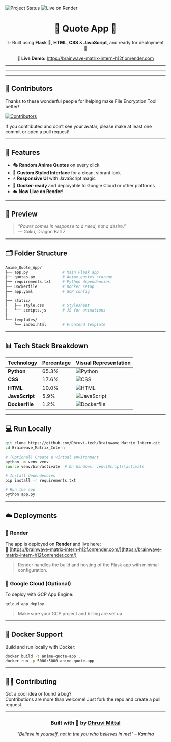 
![Project Status](https://img.shields.io/badge/Status-Completed-blueviolet)
![Live on Render](https://img.shields.io/badge/Deployed%20on-Render-3c7dd9?logo=render&logoColor=white)

<h1 align="center">
  🌸 Quote App 🌸
</h1>

<p align="center">
  ✨ Built using <b>Flask</b> 🐍, <b>HTML</b>, <b>CSS</b> & <b>JavaScript</b>, and ready for deployment 🚀
</p>

<p align="center">
  🔗 <strong>Live Demo:</strong> <a href="https://brainwave-matrix-intern-h12f.onrender.com/">https://brainwave-matrix-intern-h12f.onrender.com</a>
</p>

---
---

---

## 🌟 Contributors

Thanks to these wonderful people for helping make File Encryption Tool better!

<a href="https://github.com/Dhruvi-tech/File-Encryption-Tool/graphs/contributors">
  <img src="https://contrib.rocks/image?repo=Dhruvi-tech/File-Encryption-Tool" alt="Contributors"/>
</a>

If you contributed and don’t see your avatar, please make at least one commit or open a pull request!

---

## 🌟 Features

- 🎭 **Random Anime Quotes** on every click  
- 🎨 **Custom Styled Interface** for a clean, vibrant look  
- ⚡ **Responsive UI** with JavaScript magic  
- 🐳 **Docker-ready** and deployable to Google Cloud or other platforms  
- ☁️ **Now Live on Render**!

---

## 🧠 Preview

> _"Power comes in response to a need, not a desire."_  
> — Goku, Dragon Ball Z

---

## 🗂️ Folder Structure

```bash
Anime_Quote_App/
├── app.py               # Main Flask app
├── quotes.py            # Anime quotes storage
├── requirements.txt     # Python dependencies
├── Dockerfile           # Docker setup
├── app.yaml             # GCP config
│
├── static/
│   ├── style.css        # Stylesheet
│   └── scripts.js       # JS for animations
│
└── templates/
    └── index.html       # Frontend template
```

---

## 📊 Tech Stack Breakdown

| Technology     | Percentage | Visual Representation |
|----------------|------------|------------------------|
| **Python**     | 65.3%      | ![Python](https://img.shields.io/badge/Python-65.3%25-blue?logo=python) |
| **CSS**        | 17.6%      | ![CSS](https://img.shields.io/badge/CSS-17.6%25-blueviolet?logo=css3) |
| **HTML**       | 10.0%      | ![HTML](https://img.shields.io/badge/HTML-10%25-orange?logo=html5) |
| **JavaScript** | 5.9%       | ![JavaScript](https://img.shields.io/badge/JavaScript-5.9%25-yellow?logo=javascript) |
| **Dockerfile** | 1.2%       | ![Dockerfile](https://img.shields.io/badge/Dockerfile-1.2%25-grey?logo=docker) |

---

## 💻 Run Locally

```bash
git clone https://github.com/Dhruvi-tech/Brainwave_Matrix_Intern.git
cd Brainwave_Matrix_Intern

# (Optional) Create a virtual environment
python -m venv venv
source venv/bin/activate  # On Windows: venv\Scripts\activate

# Install dependencies
pip install -r requirements.txt

# Run the app
python app.py
```

---

## ☁️ Deployments

### 🔹 Render

The app is deployed on **Render** and live here:  
🔗 [https://brainwave-matrix-intern-h12f.onrender.com/](https://brainwave-matrix-intern-h12f.onrender.com/)

> Render handles the build and hosting of the Flask app with minimal configuration.

### 🔹 Google Cloud (Optional)

To deploy with GCP App Engine:

```bash
gcloud app deploy
```

> Make sure your GCP project and billing are set up.

---

## 🐳 Docker Support

Build and run locally with Docker:

```bash
docker build -t anime-quote-app .
docker run -p 5000:5000 anime-quote-app
```

---

## 🧑‍💻 Contributing

Got a cool idea or found a bug?  
Contributions are more than welcome! Just fork the repo and create a pull request.

---

<h3 align="center">Built with 💖 by <a href="https://github.com/dhruvi-tech">Dhruvi Mittal</a></h3>
<p align="center"><i>"Believe in yourself, not in the you who believes in me!" – Kamina</i></p>
